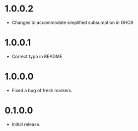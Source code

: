 # 1.0.0.2

* Changes to accommodate simplified subsumption in GHC9

# 1.0.0.1

* Correct typo in README

# 1.0.0.0

* Fixed a bug of fresh markers.

# 0.1.0.0

* Initial release.
